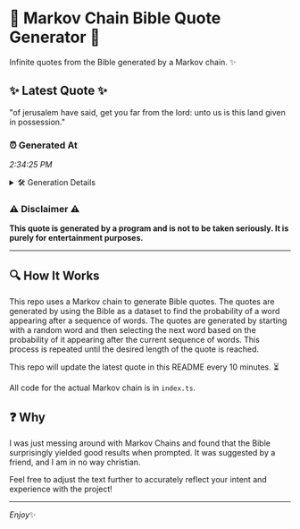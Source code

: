 # 📖 Markov Chain Bible Quote Generator 📖

Infinite quotes from the Bible generated by a Markov chain. ✨

## ✨ Latest Quote ✨
"of jerusalem have said, get you far from the lord: unto us is this land given in possession."

### ⏰ Generated At
*2:34:25 PM*

<details>
    <summary>🛠️ Generation Details</summary>
    <p>
        <strong>🌱 Seed:</strong> of<br>
        <strong>🔄 Iterations:</strong> 17<br>
        <strong>📜 Context History:</strong><br>[ of ]: jerusalem<br>[ of, jerusalem ]: have<br>[ of, jerusalem, have ]: said,<br>[ of, jerusalem, have, said, ]: get<br>[ of, jerusalem, have, said,, get ]: you<br>[ of, jerusalem, have, said,, get, you ]: far<br>[ jerusalem, have, said,, get, you, far ]: from<br>[ have, said,, get, you, far, from ]: the<br>[ said,, get, you, far, from, the ]: lord:<br>[ get, you, far, from, the, lord: ]: unto<br>[ you, far, from, the, lord:, unto ]: us<br>[ far, from, the, lord:, unto, us ]: is<br>[ from, the, lord:, unto, us, is ]: this<br>[ the, lord:, unto, us, is, this ]: land<br>[ lord:, unto, us, is, this, land ]: given<br>[ unto, us, is, this, land, given ]: in<br>[ us, is, this, land, given, in ]: possession.<br>
    </p>
</details>

### ⚠️ Disclaimer ⚠️
**This quote is generated by a program and is not to be taken seriously. It is purely for entertainment purposes.**

---

## 🔍 How It Works

This repo uses a Markov chain to generate Bible quotes. The quotes are generated by using the Bible as a dataset to find the probability of a word appearing after a sequence of words. The quotes are generated by starting with a random word and then selecting the next word based on the probability of it appearing after the current sequence of words. This process is repeated until the desired length of the quote is reached.

This repo will update the latest quote in this README every 10 minutes. ⏳

All code for the actual Markov chain is in `index.ts`.

## ❓ Why

I was just messing around with Markov Chains and found that the Bible surprisingly yielded good results when prompted. 
It was suggested by a friend, and I am in no way christian.

Feel free to adjust the text further to accurately reflect your intent and experience with the project!

---

*Enjoy*✨
